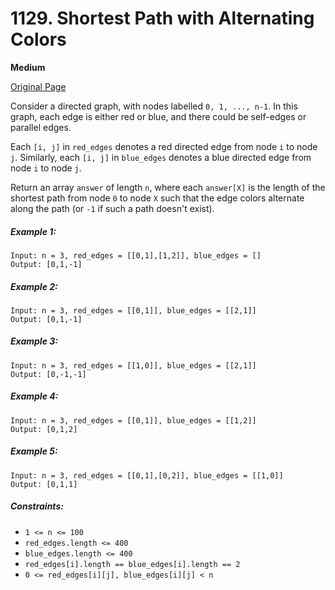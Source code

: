 # 1129. Shortest Path with Alternating Colors

**Medium**

[Original Page](https://leetcode.com/problems/shortest-path-with-alternating-colors/)

Consider a directed graph, with nodes labelled `0, 1, ..., n-1`.  In this graph, each edge is either red or blue, and there could be self-edges or parallel edges.

Each `[i, j]` in `red_edges` denotes a red directed edge from node `i` to node `j`.  Similarly, each `[i, j]` in `blue_edges` denotes a blue directed edge from node `i` to node `j`.

Return an array `answer` of length `n`, where each `answer[X]` is the length of the shortest path from node `0` to node `X` such that the edge colors alternate along the path (or `-1` if such a path doesn't exist).

##### Example 1:
```
Input: n = 3, red_edges = [[0,1],[1,2]], blue_edges = []
Output: [0,1,-1]
```

##### Example 2:
```
Input: n = 3, red_edges = [[0,1]], blue_edges = [[2,1]]
Output: [0,1,-1]
```

##### Example 3:
```
Input: n = 3, red_edges = [[1,0]], blue_edges = [[2,1]]
Output: [0,-1,-1]
```

##### Example 4:
```
Input: n = 3, red_edges = [[0,1]], blue_edges = [[1,2]]
Output: [0,1,2]
```

##### Example 5:
```
Input: n = 3, red_edges = [[0,1],[0,2]], blue_edges = [[1,0]]
Output: [0,1,1]
```

##### Constraints:
- `1 <= n <= 100`
- `red_edges.length <= 400`
- `blue_edges.length <= 400`
- `red_edges[i].length == blue_edges[i].length == 2`
- `0 <= red_edges[i][j], blue_edges[i][j] < n`
